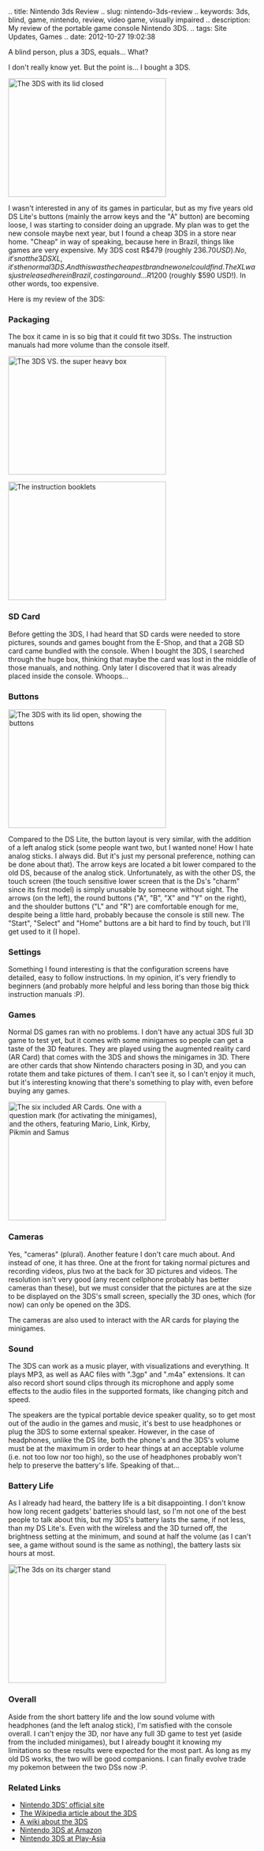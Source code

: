.. title: Nintendo 3ds Review
.. slug: nintendo-3ds-review
.. keywords: 3ds, blind, game, nintendo, review, video game, visually impaired
.. description: My review of the portable game console Nintendo 3DS.
.. tags: Site Updates, Games
.. date: 2012-10-27 19:02:38

A blind person, plus a 3DS, equals... What?

I don't really know yet. But the point is... I bought a 3DS.

<img class="img-center"
src="public/images/3ds-review/3ds-closed.jpg" width="320" height="240" alt="The 3DS with its lid closed" />

I wasn't interested in any of its games in particular, but as my five years old DS Lite's buttons (mainly the arrow keys and the "A" button) are becoming loose, I was starting to consider doing an upgrade. My plan was to get the new console maybe next year, but I found a cheap 3DS in a store near home. "Cheap" in way of speaking, because here in Brazil, things like games are very expensive. My 3DS cost R$479 (roughly $236.70 USD). No, it's not the 3DS XL, it's the normal 3DS. And this was the cheapest brand new one I could find. The XL was just released here in Brazil, costing around... R$1200 (roughly $590 USD!). In other words, too expensive.

Here is my review of the 3DS: <!--more-->

### Packaging ###

The box it came in is so big that it could fit two 3DSs. The instruction manuals had more volume than the console itself.

<img class="img-center" src="public/images/3ds-review/3ds-and-box.jpg" width="320" height="240" alt="The 3DS VS. the super heavy box" />

<img class="img-center" src="public/images/3ds-review/manuals.jpg"
width="320" height="240" alt="The instruction booklets" />

### SD Card ###

Before getting the 3DS, I had heard that SD cards were needed to store pictures, sounds and games bought from the E-Shop, and that a 2GB SD card came bundled with the console. When I bought the 3DS, I searched through the huge box, thinking that maybe the card was lost in the middle of those manuals, and nothing. Only later I discovered that it was already placed inside the console. Whoops...

### Buttons ###

<img class="img-center" src="public/images/3ds-review/3ds-open.jpg" width="320" height="240" alt="The 3DS with its lid open, showing the buttons" />

Compared to the DS Lite, the button layout is very similar, with the addition of a left analog stick (some people want two, but I wanted none! How I hate analog sticks. I always did. But it's just my personal preference, nothing can be done about that). The arrow keys are located a bit lower compared to the old DS, because of the analog stick. Unfortunately, as with the other DS, the touch screen (the touch sensitive lower screen that is the Ds's "charm" since its first model) is simply unusable by someone without sight. The arrows (on the left), the round buttons ("A", "B", "X" and "Y" on the right), and the shoulder buttons ("L" and "R") are comfortable enough for me, despite being a little hard, probably because the console is still new. The "Start", "Select" and "Home" buttons are a bit hard to find by touch, but I'll get used to it (I hope).

### Settings ###

Something I found interesting is that the configuration screens have detailed, easy to follow instructions. In my opinion, it's very friendly to beginners (and probably more helpful and less boring than those big thick instruction manuals :P).

### Games ###

Normal DS games ran with no problems. I don't have any actual 3DS full 3D game to test yet, but it comes with some minigames so people can get a taste of the 3D features. They are played using the augmented reality card (AR Card) that comes with the 3DS and shows the minigames in 3D. There are other cards that show Nintendo characters posing in 3D, and you can rotate them and take pictures of them. I can't see it, so I can't enjoy it much, but it's interesting knowing that there's something to play with, even before buying any games.

<img class="img-center" src="public/images/3ds-review/ar-cards.jpg" width="320" height="240" alt="The six included AR Cards. One with a question mark (for activating the minigames), and the others, featuring Mario, Link, Kirby, Pikmin and Samus" />

### Cameras ###

Yes, "cameras" (plural). Another feature I don't care much about. And instead of one, it has three. One at the front for taking normal pictures and recording videos, plus two at the back for 3D pictures and videos. The resolution isn't very good (any recent cellphone probably has better cameras than these), but we must consider that the pictures are at the size to be displayed on the 3DS's small screen, specially the 3D ones, which (for now) can only be opened on the 3DS.

The cameras are also used to interact with the AR cards for playing the minigames.

### Sound ###

The 3DS can work as a music player, with visualizations and everything. It plays MP3, as well as AAC files with ".3gp" and ".m4a" extensions. It can also record short sound clips through its microphone and apply some effects to the audio files in the supported formats, like changing pitch and speed.

The speakers are the typical portable device speaker quality, so to get most out of the audio in the games and music, it's best to use headphones or plug the 3DS to some external speaker. However, in the case of headphones, unlike the DS lite, both the phone's and the 3DS's volume must be at the maximum in order to hear things at an acceptable volume (i.e. not too low nor too high), so the use of headphones probably won't help to preserve the battery's life. Speaking of that...

### Battery Life ###

As I already had heard, the battery life is a bit disappointing. I don't know how long recent gadgets' batteries should last, so I'm not one of the best people to talk about this, but my 3DS's battery lasts the same, if not less, than my DS Lite's. Even with the wireless and the 3D turned off, the brightness setting at the minimum, and sound at half the volume (as I can't see, a game without sound is the same as nothing), the battery lasts six hours at most.

<img class="img-center"
src="public/images/3ds-review/3ds-on-charger.jpg" width="320" height="240" alt="The 3ds on its charger stand" />

### Overall ###

Aside from the short battery life and the low sound volume with headphones (and the left analog stick), I'm satisfied with the console overall. I can't enjoy the 3D, nor have any full 3D game to test yet (aside from the included minigames), but I already bought it knowing my limitations so these results were expected for the most part. As long as my old DS works, the two will be good companions. I can finally evolve trade my pokemon between the two DSs now :P.

### Related Links ###

- [Nintendo 3DS' official site][3ds-official-en]
- [The Wikipedia article about the 3DS][3ds-wikipedia-en]
- [A wiki about the 3DS][3ds-wikia]
- <a target="_blank" href="http://www.amazon.com/s/?_encoding=UTF8&camp=1789&creative=390957&field-keywords=3ds&linkCode=ur2&tag=aiyumysites01-20&url=search-alias%3Dvideogames">Nintendo 3DS at Amazon</a><img src="https://www.assoc-amazon.com/e/ir?t=aiyumysites01-20&l=ur2&o=1" width="1" height="1" border="0" alt="" style="border:none !important; margin:0px !important;" />
- [Nintendo 3DS at Play-Asia][3ds-playasia-en]

[3ds-official-en]: http://www.nintendo.com/3ds/
[3ds-wikipedia-en]: http://en.wikipedia.org/wiki/Nintendo_3DS
[3ds-wikia]: http://nintendo3ds.wikia.com/
[3ds-playasia-en]: http://www.play-asia.com/SOap-23-28-change_language-83-49xb-71-18l-49-en-84-k-40-extended.html
